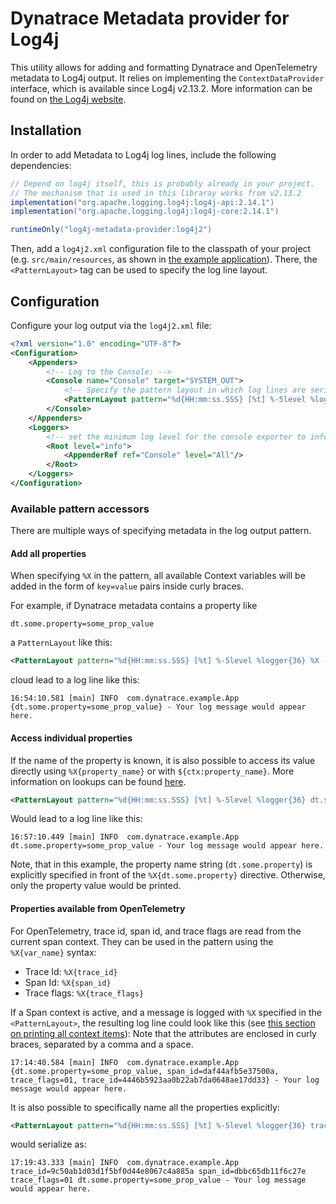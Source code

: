 # Dynatrace Metadata provider for Log4j

This utility allows for adding and formatting Dynatrace and OpenTelemetry metadata to Log4j output.
It relies on implementing the `ContextDataProvider` interface, which is available since Log4j v2.13.2.
More information can be found on [the Log4j website](https://logging.apache.org/log4j/2.x/manual/extending.html).

## Installation

In order to add Metadata to Log4j log lines, include the following dependencies:

```groovy
// Depend on log4j itself, this is probably already in your project.
// The mechanism that is used in this libraray works from v2.13.2
implementation("org.apache.logging.log4j:log4j-api:2.14.1")
implementation("org.apache.logging.log4j:log4j-core:2.14.1")

runtimeOnly("log4j-metadata-provider:log4j2")
```

Then, add a `log4j2.xml` configuration file to the classpath of your project (e.g. `src/main/resources`, as shown in [the example application](example)).
There, the `<PatternLayout>` tag can be used to specify the log line layout.

## Configuration

Configure your log output via the `log4j2.xml` file:

```xml
<?xml version="1.0" encoding="UTF-8"?>
<Configuration>
    <Appenders>
        <!-- Log to the Console: -->
        <Console name="Console" target="SYSTEM_OUT">
            <!-- Specify the pattern layout in which log lines are serialized -->
            <PatternLayout pattern="%d{HH:mm:ss.SSS} [%t] %-5level %logger{36} trace_id=%X{trace_id} span_id=%X{span_id} trace_flags=%X{trace_flags} - %msg%n"/>
        </Console>
    </Appenders>
    <Loggers>
        <!-- set the minimum log level for the console exporter to info. -->
        <Root level="info">
            <AppenderRef ref="Console" level="All"/>
        </Root>
    </Loggers>
</Configuration>
```

### Available pattern accessors

There are multiple ways of specifying metadata in the log output pattern.

#### Add all properties

When specifying `%X` in the pattern, all available Context variables will be added in the form of `key=value` pairs inside curly braces.

For example, if Dynatrace metadata contains a property like

```properties
dt.some.property=some_prop_value
```

a `PatternLayout` like this:

```xml
<PatternLayout pattern="%d{HH:mm:ss.SSS} [%t] %-5level %logger{36} %X - %msg%n"/>
```

cloud lead to a log line like this:

```text
16:54:10.581 [main] INFO  com.dynatrace.example.App {dt.some.property=some_prop_value} - Your log message would appear here.
```

#### Access individual properties

If the name of the property is known, it is also possible to access its value directly using `%X{property_name}` or with `${ctx:property_name}`.
More information on lookups can be found [here](https://logging.apache.org/log4j/2.x/manual/lookups.html).

```xml
<PatternLayout pattern="%d{HH:mm:ss.SSS} [%t] %-5level %logger{36} dt.some.property=%X{dt.some.property} - %msg%n"/>
```

Would lead to a log line like this:

```text
16:57:10.449 [main] INFO  com.dynatrace.example.App dt.some.property=some_prop_value - Your log message would appear here.
```

Note, that in this example, the property name string (`dt.some.property`) is explicitly specified in front of the `%X{dt.some.property}` directive.
Otherwise, only the property value would be printed.

#### Properties available from OpenTelemetry

For OpenTelemetry, trace id, span id, and trace flags are read from the current span context.
They can be used in the pattern using the `%X{var_name}` syntax:

- Trace Id: `%X{trace_id}`
- Span Id: `%X{span_id}`
- Trace flags: `%X{trace_flags}`

If a Span context is active, and a message is logged with `%X` specified in the `<PatternLayout>`, the resulting log line could look like this (see [this section on printing all context items](#add-all-properties)):
Note that the attributes are enclosed in curly braces, separated by a comma and a space.

```text
17:14:40.584 [main] INFO  com.dynatrace.example.App {dt.some.property=some_prop_value, span_id=daf44afb5e37500a, trace_flags=01, trace_id=4446b5923aa0b22ab7da0648ae17dd33} - Your log message would appear here.
```

It is also possible to specifically name all the properties explicitly:

```xml
<PatternLayout pattern="%d{HH:mm:ss.SSS} [%t] %-5level %logger{36} trace_id=%X{trace_id} span_id=%X{span_id} trace_flags=%X{trace_flags} dt.some.property=%X{dt.some.property} - %msg%n"/>
```

would serialize as:

```text
17:19:43.333 [main] INFO  com.dynatrace.example.App trace_id=9c50ab1d03d1f5bf0d44e8067c4a885a span_id=dbbc65db11f6c27e trace_flags=01 dt.some.property=some_prop_value - Your log message would appear here.
```
